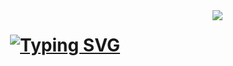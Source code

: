 <img align="right" src="https://api.visitorbadge.io/api/visitors?path=https%3A%2F%2Fgithub.com%2Farcangelofranco&label=--%20visitors&labelColor=%23697689&countColor=%23555555&style=flat-square&labelStyle=lower"/>

<h1 align="center">
  <a href="https://git.io/typing-svg"><img src="https://readme-typing-svg.demolab.com?font=Consolas&pause=1000&color=6B8095&center=true&vCenter=true&multiline=true&repeat=false&random=false&width=435&height=100&lines=Greetings!+;My+name+is+Arcangelo+Franco." alt="Typing SVG" /></a>
</h1>

<br/>



<!--
**arcangelofranco/arcangelofranco** is a ✨ _special_ ✨ repository because its `README.md` (this file) appears on your GitHub profile.

Here are some ideas to get you started:

- 🔭 I’m currently working on ...
- 🌱 I’m currently learning ...
- 👯 I’m looking to collaborate on ...
- 🤔 I’m looking for help with ...
- 💬 Ask me about ...
- 📫 How to reach me: ...
- 😄 Pronouns: ...
- ⚡ Fun fact: ...
-->
